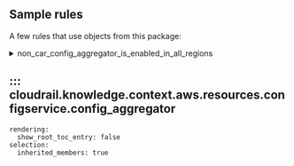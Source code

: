 ## Sample rules
A few rules that use objects from this package:

<details>
<summary>non_car_config_aggregator_is_enabled_in_all_regions</summary>

```python
--8<--
cloudrail/knowledge/rules/aws/non_context_aware/ensure_config_aggregator_enabled_all_regions_rule.py
--8<--
```
</details>

## ::: cloudrail.knowledge.context.aws.resources.configservice.config_aggregator
    rendering:
      show_root_toc_entry: false
    selection:
      inherited_members: true
